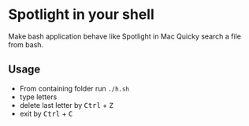 # Spotlight in your shell
Make bash application behave like Spotlight in Mac
Quicky search a file from bash.

## Usage
- From containing folder run <code>./h.sh</code>
- type letters
- delete last letter by <kbd>Ctrl</kbd> + <kbd>Z</kbd>
- exit by <kbd>Ctrl</kbd> + <kbd>C</kbd>

